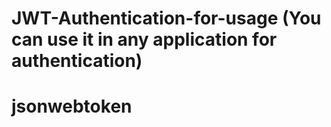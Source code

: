 # JWT-Authentication-for-usage (You can use it in any application for authentication)
  # jsonwebtoken 
